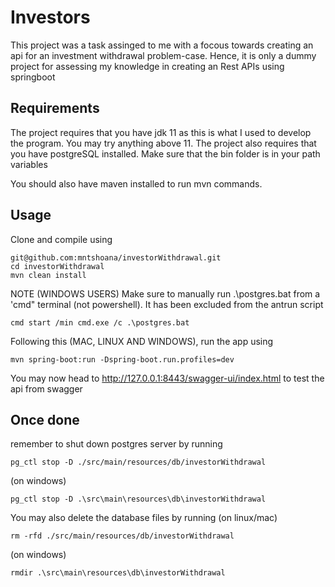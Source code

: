 # Investors
This project was a task assinged to me with a focous towards creating an api for an investment withdrawal problem-case. Hence, it is only a dummy project for assessing my knowledge in creating an Rest APIs using springboot


## Requirements
The project requires that you have jdk 11 as this is what I used to develop the program. You may try anything above 11.
The project also requires that you have postgreSQL installed. Make sure that the bin folder is in your path variables

You should also have maven installed to run mvn commands.


## Usage
Clone and compile using

````
git@github.com:mntshoana/investorWithdrawal.git
cd investorWithdrawal
mvn clean install
````

NOTE (WINDOWS USERS)
Make sure to manually run .\postgres.bat from a 'cmd" terminal (not powershell). It has been excluded from the antrun script
````
cmd start /min cmd.exe /c .\postgres.bat
````


Following this (MAC, LINUX AND WINDOWS), run the app using
````
mvn spring-boot:run -Dspring-boot.run.profiles=dev
````

You may now head to http://127.0.0.1:8443/swagger-ui/index.html to test the api from swagger

## Once done
remember to shut down postgres server by running
````
pg_ctl stop -D ./src/main/resources/db/investorWithdrawal
````
(on windows)
````
pg_ctl stop -D .\src\main\resources\db\investorWithdrawal
````

You may also delete the database files by running (on linux/mac)
````
rm -rfd ./src/main/resources/db/investorWithdrawal
````
(on windows)
````
rmdir .\src\main\resources\db\investorWithdrawal
````